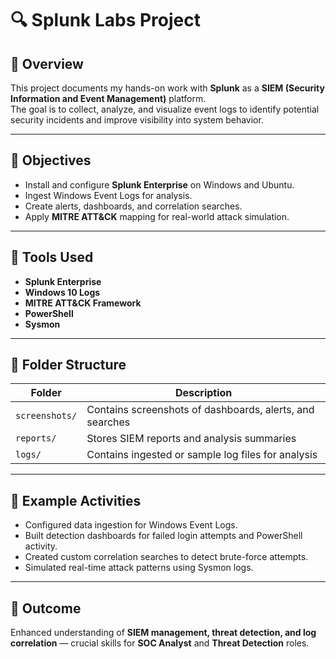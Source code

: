 # 🔍 Splunk Labs Project

## 📘 Overview
This project documents my hands-on work with **Splunk** as a **SIEM (Security Information and Event Management)** platform.  
The goal is to collect, analyze, and visualize event logs to identify potential security incidents and improve visibility into system behavior.

---

## 🧩 Objectives
- Install and configure **Splunk Enterprise** on Windows and Ubuntu.  
- Ingest Windows Event Logs for analysis.  
- Create alerts, dashboards, and correlation searches.  
- Apply **MITRE ATT&CK** mapping for real-world attack simulation.

---

## 🧰 Tools Used
- **Splunk Enterprise**
- **Windows 10 Logs**
- **MITRE ATT&CK Framework**
- **PowerShell**
- **Sysmon**

---

## 📁 Folder Structure
| Folder | Description |
|--------|-------------|
| `screenshots/` | Contains screenshots of dashboards, alerts, and searches |
| `reports/` | Stores SIEM reports and analysis summaries |
| `logs/` | Contains ingested or sample log files for analysis |

---

## 🧾 Example Activities
- Configured data ingestion for Windows Event Logs.  
- Built detection dashboards for failed login attempts and PowerShell activity.  
- Created custom correlation searches to detect brute-force attempts.  
- Simulated real-time attack patterns using Sysmon logs.  

---

## 🏁 Outcome
Enhanced understanding of **SIEM management, threat detection, and log correlation** — crucial skills for **SOC Analyst** and **Threat Detection** roles.
